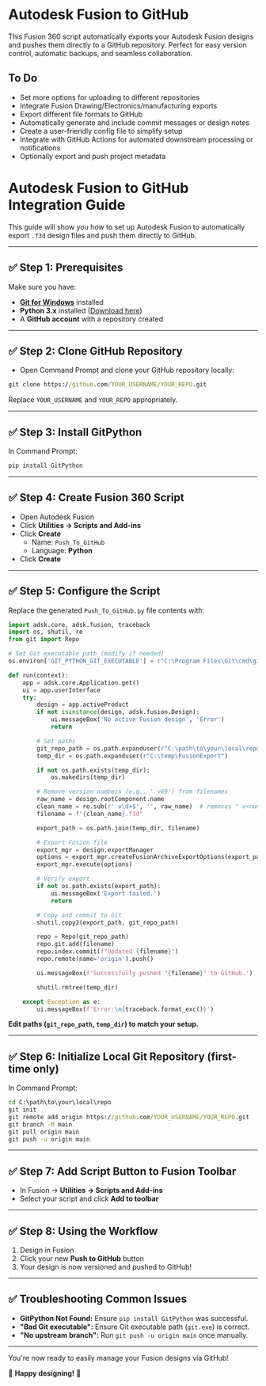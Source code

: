 # Autodesk Fusion to GitHub

This Fusion 360 script automatically exports your Autodesk Fusion designs and pushes them directly to a GitHub repository. Perfect for easy version control, automatic backups, and seamless collaboration.

## To Do

- Set more options for uploading to different repositories
- Integrate Fusion Drawing/Electronics/manufacturing exports
- Export different file formats to GitHub
- Automatically generate and include commit messages or design notes
- Create a user-friendly config file to simplify setup
- Integrate with GitHub Actions for automated downstream processing or notifications
- Optionally export and push project metadata

  

# Autodesk Fusion to GitHub Integration Guide

This guide will show you how to set up Autodesk Fusion to automatically export `.f3d` design files and push them directly to GitHub.

---

## ✅ Step 1: Prerequisites

Make sure you have:

- **[Git for Windows](https://git-scm.com/downloads)** installed
- **Python 3.x** installed ([Download here](https://www.python.org/downloads/))
- A **GitHub account** with a repository created

---

## ✅ Step 2: Clone GitHub Repository

- Open Command Prompt and clone your GitHub repository locally:

```cmd
git clone https://github.com/YOUR_USERNAME/YOUR_REPO.git
```

Replace `YOUR_USERNAME` and `YOUR_REPO` appropriately.

---

## ✅ Step 3: Install GitPython

In Command Prompt:

```cmd
pip install GitPython
```

---

## ✅ Step 4: Create Fusion 360 Script

- Open Autodesk Fusion
- Click **Utilities → Scripts and Add-ins**
- Click **Create**
  - Name: `Push_To_GitHub`
  - Language: **Python**
- Click **Create**

---

## ✅ Step 5: Configure the Script

Replace the generated `Push_To_GitHub.py` file contents with:

```python
import adsk.core, adsk.fusion, traceback
import os, shutil, re
from git import Repo

# Set Git executable path (modify if needed)
os.environ['GIT_PYTHON_GIT_EXECUTABLE'] = r"C:\Program Files\Git\cmd\git.exe"

def run(context):
    app = adsk.core.Application.get()
    ui = app.userInterface
    try:
        design = app.activeProduct
        if not isinstance(design, adsk.fusion.Design):
            ui.messageBox('No active Fusion design', 'Error')
            return

        # Set paths
        git_repo_path = os.path.expanduser(r"C:\path\to\your\local\repo")
        temp_dir = os.path.expanduser(r"C:\temp\FusionExport")

        if not os.path.exists(temp_dir):
            os.makedirs(temp_dir)

        # Remove version numbers (e.g., ' v69') from filenames
        raw_name = design.rootComponent.name
        clean_name = re.sub(r' v\d+$', '', raw_name)  # removes " v<number>" from end
        filename = f"{clean_name}.f3d"

        export_path = os.path.join(temp_dir, filename)

        # Export Fusion file
        export_mgr = design.exportManager
        options = export_mgr.createFusionArchiveExportOptions(export_path)
        export_mgr.execute(options)

        # Verify export
        if not os.path.exists(export_path):
            ui.messageBox('Export failed.')
            return

        # Copy and commit to Git
        shutil.copy2(export_path, git_repo_path)

        repo = Repo(git_repo_path)
        repo.git.add(filename)
        repo.index.commit(f"Updated {filename}")
        repo.remote(name='origin').push()

        ui.messageBox(f'Successfully pushed "{filename}" to GitHub.')

        shutil.rmtree(temp_dir)

    except Exception as e:
        ui.messageBox(f'Error:\n{traceback.format_exc()}')
```

**Edit paths (`git_repo_path`, `temp_dir`) to match your setup.**

---

## ✅ Step 6: Initialize Local Git Repository (first-time only)

In Command Prompt:

```cmd
cd C:\path\to\your\local\repo
git init
git remote add origin https://github.com/YOUR_USERNAME/YOUR_REPO.git
git branch -M main
git pull origin main
git push -u origin main
```

---

## ✅ Step 7: Add Script Button to Fusion Toolbar

- In Fusion → **Utilities → Scripts and Add-ins**
- Select your script and click **Add to toolbar**

---

## ✅ Step 8: Using the Workflow

1. Design in Fusion
2. Click your new **Push to GitHub** button
3. Your design is now versioned and pushed to GitHub!

---

## ✅ Troubleshooting Common Issues

- **GitPython Not Found:** Ensure `pip install GitPython` was successful.
- **"Bad Git executable":** Ensure Git executable path (`git.exe`) is correct.
- **"No upstream branch":** Run `git push -u origin main` once manually.

---

You're now ready to easily manage your Fusion designs via GitHub!

🎉 **Happy designing!** 🎉
